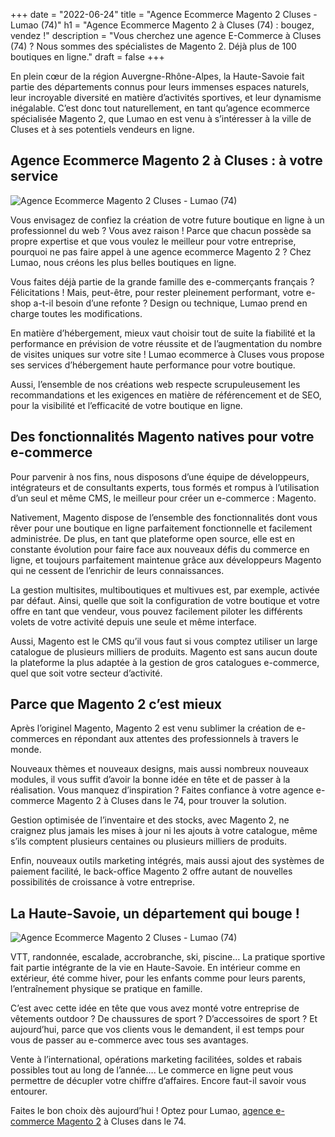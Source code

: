 +++
date = "2022-06-24"
title = "Agence Ecommerce Magento 2 Cluses - Lumao (74)"
h1 = "Agence Ecommerce Magento 2 à Cluses (74) : bougez, vendez !"
description = "Vous cherchez une agence E-Commerce à Cluses (74) ? Nous sommes des spécialistes de Magento 2. Déjà plus de 100 boutiques en ligne."
draft = false
+++

En plein cœur de la région Auvergne-Rhône-Alpes, la Haute-Savoie fait partie des départements connus pour leurs immenses espaces naturels, leur incroyable diversité en matière d’activités sportives, et leur dynamisme inégalable. C’est donc tout naturellement, en tant qu’agence ecommerce spécialisée Magento 2, que Lumao en est venu à s’intéresser à la ville de Cluses et à ses potentiels vendeurs en ligne.

## Agence Ecommerce Magento 2 à Cluses : à votre service

<img class="animate zoomIn margin-auto" src="/images/ville/paint/cluses/1.jpg" alt="Agence Ecommerce Magento 2 Cluses - Lumao (74)" />

Vous envisagez de confiez la création de votre future boutique en ligne à un professionnel du web ? Vous avez raison ! Parce que chacun possède sa propre expertise et que vous voulez le meilleur pour votre entreprise, pourquoi ne pas faire appel à une agence ecommerce Magento 2 ? Chez Lumao, nous créons les plus belles boutiques en ligne.

Vous faites déjà partie de la grande famille des e-commerçants français ? Félicitations ! Mais, peut-être, pour rester pleinement performant, votre e-shop a-t-il besoin d’une refonte ? Design ou technique, Lumao prend en charge toutes les modifications.

En matière d’hébergement, mieux vaut choisir tout de suite la fiabilité et la performance en prévision de votre réussite et de l’augmentation du nombre de visites uniques sur votre site ! Lumao ecommerce à Cluses vous propose ses services d’hébergement haute performance pour votre boutique.

Aussi, l’ensemble de nos créations web respecte scrupuleusement les recommandations et les exigences en matière de référencement et de SEO, pour la visibilité et l’efficacité de votre boutique en ligne.

## Des fonctionnalités Magento natives pour votre e-commerce

Pour parvenir à nos fins, nous disposons d’une équipe de développeurs, intégrateurs et de consultants experts, tous formés et rompus à l’utilisation d’un seul et même CMS, le meilleur pour créer un e-commerce : Magento.

Nativement, Magento dispose de l’ensemble des fonctionnalités dont vous rêver pour une boutique en ligne parfaitement fonctionnelle et facilement administrée. De plus, en tant que plateforme open source, elle est en constante évolution pour faire face aux nouveaux défis du commerce en ligne, et toujours parfaitement maintenue grâce aux développeurs Magento qui ne cessent de l’enrichir de leurs connaissances.

La gestion multisites, multiboutiques et multivues est, par exemple, activée par défaut. Ainsi, quelle que soit la configuration de votre boutique et votre offre en tant que vendeur, vous pouvez facilement piloter les différents volets de votre activité depuis une seule et même interface.

Aussi, Magento est le CMS qu’il vous faut si vous comptez utiliser un large catalogue de plusieurs milliers de produits. Magento est sans aucun doute la plateforme la plus adaptée à la gestion de gros catalogues e-commerce, quel que soit votre secteur d’activité.

## Parce que Magento 2 c’est mieux

Après l’originel Magento, Magento 2 est venu sublimer la création de e-commerces en répondant aux attentes des professionnels à travers le monde.

Nouveaux thèmes et nouveaux designs, mais aussi nombreux nouveaux modules, il vous suffit d’avoir la bonne idée en tête et de passer à la réalisation. Vous manquez d’inspiration ? Faites confiance à votre agence e-commerce Magento 2 à Cluses dans le 74, pour trouver la solution.

Gestion optimisée de l’inventaire et des stocks, avec Magento 2, ne craignez plus jamais les mises à jour ni les ajouts à votre catalogue, même s’ils comptent plusieurs centaines ou plusieurs milliers de produits.

Enfin, nouveaux outils marketing intégrés, mais aussi ajout des systèmes de paiement facilité, le back-office Magento 2 offre autant de nouvelles possibilités de croissance à votre entreprise.

## La Haute-Savoie, un département qui bouge !

<img class="animate zoomIn margin-auto" src="/images/ville/paint/cluses/2.jpg" alt="Agence Ecommerce Magento 2 Cluses - Lumao (74)" />

VTT, randonnée, escalade, accrobranche, ski, piscine… La pratique sportive fait partie intégrante de la vie en Haute-Savoie. En intérieur comme en extérieur, été comme hiver, pour les enfants comme pour leurs parents, l’entraînement physique se pratique en famille.

C’est avec cette idée en tête que vous avez monté votre entreprise de vêtements outdoor ? De chaussures de sport ? D’accessoires de sport ? Et aujourd’hui, parce que vos clients vous le demandent, il est temps pour vous de passer au e-commerce avec tous ses avantages. 

Vente à l’international, opérations marketing facilitées, soldes et rabais possibles tout au long de l’année…. Le commerce en ligne peut vous permettre de décupler votre chiffre d’affaires. Encore faut-il savoir vous entourer.

Faites le bon choix dès aujourd’hui ! Optez pour Lumao, [agence e-commerce Magento 2](/agence-ecom/) à Cluses dans le 74.

